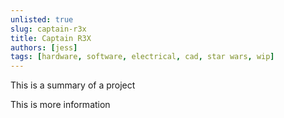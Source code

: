 ```yaml
---
unlisted: true
slug: captain-r3x
title: Captain R3X
authors: [jess]
tags: [hardware, software, electrical, cad, star wars, wip]
---
```


This is a summary of a project

<!--truncate-->

This is more information